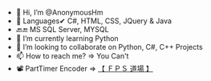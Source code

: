 - 👋 Hi, I’m @AnonymousHm
- 👀 Languages✔ C#, HTML, CSS, JQuery & Java
- 🔙🔚 MS SQL Server, MYSQL
- 🌱 I’m currently learning Python
- 💞️ I’m looking to collaborate on Python, C#, C++ Projects
- 📫 How to reach me? => You Can't
- 📽️ PartTimer Encoder => [【 ＦＰＳ 道場 】](https://anihubx.github.io)

<!---
AnonymousHm/AnonymousHm is a ✨ special ✨ repository because its `README.md` (this file) appears on your GitHub profile.
You can click the Preview link to take a look at your changes.
--->
